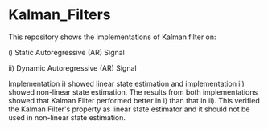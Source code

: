 # Kalman_Filters
This repository shows the implementations of Kalman filter on:

i) Static Autoregressive (AR) Signal

ii) Dynamic Autoregressive (AR) Signal

Implementation i) showed linear state estimation and implementation ii) showed non-linear state estimation. The results from both implementations showed that Kalman Filter performed better in i) than that in ii). This verified the Kalman Filter's property as linear state estimator and it should not be used in non-linear state estimation. 

